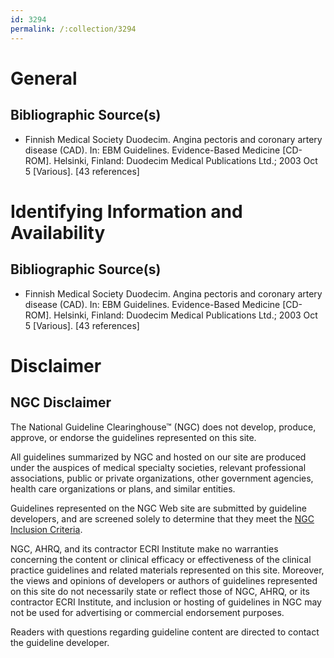 ```yaml
---
id: 3294
permalink: /:collection/3294
---
```


# General

## Bibliographic Source(s)

- Finnish Medical Society Duodecim. Angina pectoris and coronary artery disease (CAD). In: EBM Guidelines. Evidence-Based Medicine [CD-ROM]. Helsinki, Finland: Duodecim Medical Publications Ltd.; 2003 Oct 5 [Various]. [43 references]

# Identifying Information and Availability

## Bibliographic Source(s)

- Finnish Medical Society Duodecim. Angina pectoris and coronary artery disease (CAD). In: EBM Guidelines. Evidence-Based Medicine [CD-ROM]. Helsinki, Finland: Duodecim Medical Publications Ltd.; 2003 Oct 5 [Various]. [43 references]

# Disclaimer

## NGC Disclaimer

The National Guideline Clearinghouse™ (NGC) does not develop, produce, approve, or endorse the guidelines represented on this site.

All guidelines summarized by NGC and hosted on our site are produced under the auspices of medical specialty societies, relevant professional associations, public or private organizations, other government agencies, health care organizations or plans, and similar entities.

Guidelines represented on the NGC Web site are submitted by guideline developers, and are screened solely to determine that they meet the [NGC Inclusion Criteria](/help-and-about/summaries/inclusion-criteria).

NGC, AHRQ, and its contractor ECRI Institute make no warranties concerning the content or clinical efficacy or effectiveness of the clinical practice guidelines and related materials represented on this site. Moreover, the views and opinions of developers or authors of guidelines represented on this site do not necessarily state or reflect those of NGC, AHRQ, or its contractor ECRI Institute, and inclusion or hosting of guidelines in NGC may not be used for advertising or commercial endorsement purposes.

Readers with questions regarding guideline content are directed to contact the guideline developer.

